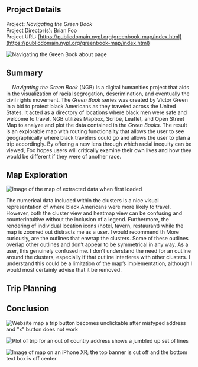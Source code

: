 ## Project Details
Project:
_Navigating the Green Book_\
Project Director(s):
Brian Foo\
Project URL:
[https://publicdomain.nypl.org/greenbook-map/index.html](https://publicdomain.nypl.org/greenbook-map/index.html)

![Navigating the Green Book about page](https://toddmahood.com/images/ngb-about.jpeg)

## Summary
&nbsp;&nbsp;&nbsp;&nbsp;_Navigating the Green Book_ (NGB) is a digital humanities project that aids in the visualization of racial segregation, descrimination, and eventually the civil rights movement. The _Green Book_ series was created by Victor Green in a bid to protect black Americans as they traveled across the United States. It acted as a directory of locations where black men were safe and welcome to travel. NGB utilizes Mapbox, Scribe, Leaflet, and Open Street Map to analyze and plot the data contained in the _Green Books_. The result is an explorable map with routing functionality that allows the user to see geographically where black travelers could go and allows the user to plan a trip accordingly. By offering a new lens through which racial inequity can be viewed, Foo hopes users will critically examine their own lives and how they would be different if they were of another race.

## Map Exploration 

![Image of the map of extracted data when first loaded](https://toddmahood.com/images/ngb-first-view.png)

The numerical data included within the clusters is a nice visual representation of where black Americans were more likely to travel. However, both the cluster view and heatmap view can be confusing and counterintuitive without the inclusion of a legend. Furthermore, the rendering of individual location icons (hotel, tavern, restaurant) while the map is zoomed out distracts me as a user. I would recommend th More curiously, are the outlines that enwrap the clusters. Some of these outlines overlap other outlines and don’t appear to be symmetrical in any way. As a user, this genuinely confused me. I don’t understand the need for an outline around the clusters, especially if that outline interferes with other clusters. I understand this could be a limitation of the map’s implementation, although I would most certainly advise that it be removed.

## Trip Planning 


## Conclusion
![Website map a trip button becomes unclickable after mistyped address and "x" button does not work](https://toddmahood.com/images/ngb-incorrect-address-x.gif)

![Plot of trip for an out of country address shows a jumbled up set of lines](https://toddmahood.com/images/ngb-out-of-us.png)

![Image of map on an iPhone XR; the top banner is cut off and the bottom text box is off center](https://toddmahood.com/images/ngb-mobile.png)


